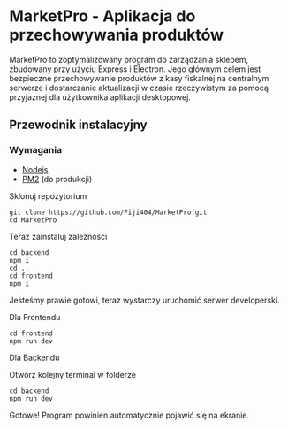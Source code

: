 # MarketPro - Aplikacja do przechowywania produktów

MarketPro to zoptymalizowany program do zarządzania sklepem, zbudowany przy użyciu Express i Electron. Jego głównym celem jest bezpieczne przechowywanie produktów z kasy fiskalnej na centralnym serwerze i dostarczanie aktualizacji w czasie rzeczywistym za pomocą przyjaznej dla użytkownika aplikacji desktopowej.

## Przewodnik instalacyjny

### Wymagania
- [Nodejs](https://nodejs.org/en/download)
- [PM2](https://pm2.keymetrics.io/docs/usage/quick-start) (do produkcji)

Sklonuj repozytorium

```shell
git clone https://github.com/Fiji404/MarketPro.git
cd MarketPro
```

Teraz zainstaluj zależności
```shell
cd backend
npm i
cd ..
cd frontend
npm i
```
Jesteśmy prawie gotowi, teraz wystarczy uruchomić serwer developerski.

Dla Frontendu
```shell
cd frontend
npm run dev
```
Dla Backendu

Otwórz kolejny terminal w folderze
```shell
cd backend
npm run dev
```

Gotowe! Program powinien automatycznie pojawić się na ekranie.